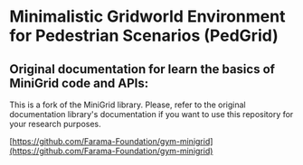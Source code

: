 # Minimalistic Gridworld Environment for Pedestrian Scenarios (PedGrid)

## Original documentation for learn the basics of MiniGrid code and APIs:
This is a fork of the MiniGrid library. Please, refer to the original documentation library's documentation if you want to use this repository for your research purposes.

[https://github.com/Farama-Foundation/gym-minigrid](https://github.com/Farama-Foundation/gym-minigrid)
